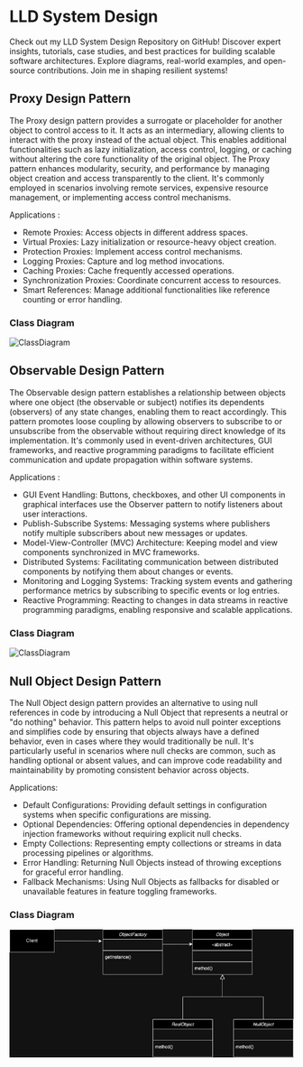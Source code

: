 # LLD System Design
Check out my LLD System Design Repository on GitHub! Discover expert insights, tutorials, case studies, and best practices for building scalable software architectures. Explore diagrams, real-world examples, and open-source contributions. Join me in shaping resilient systems!

## Proxy Design Pattern
The Proxy design pattern provides a surrogate or placeholder for another object to control access to it. It acts as an intermediary, allowing clients to interact with the proxy instead of the actual object. This enables additional functionalities such as lazy initialization, access control, logging, or caching without altering the core functionality of the original object. The Proxy pattern enhances modularity, security, and performance by managing object creation and access transparently to the client. It's commonly employed in scenarios involving remote services, expensive resource management, or implementing access control mechanisms.

Applications : 
- Remote Proxies: Access objects in different address spaces.
- Virtual Proxies: Lazy initialization or resource-heavy object creation.
- Protection Proxies: Implement access control mechanisms.
- Logging Proxies: Capture and log method invocations.
- Caching Proxies: Cache frequently accessed operations.
- Synchronization Proxies: Coordinate concurrent access to resources.
- Smart References: Manage additional functionalities like reference counting or error handling.

### Class Diagram
![ClassDiagram](https://github.com/i-ravi/SystemDesign/blob/main/ProxyDesignPattern/diagram/ProxyClassDiagram.png)

## Observable Design Pattern
The Observable design pattern establishes a relationship between objects where one object (the observable or subject) notifies its dependents (observers) of any state changes, enabling them to react accordingly. This pattern promotes loose coupling by allowing observers to subscribe to or unsubscribe from the observable without requiring direct knowledge of its implementation. It's commonly used in event-driven architectures, GUI frameworks, and reactive programming paradigms to facilitate efficient communication and update propagation within software systems.

Applications : 
- GUI Event Handling: Buttons, checkboxes, and other UI components in graphical interfaces use the Observer pattern to notify listeners about user interactions.
- Publish-Subscribe Systems: Messaging systems where publishers notify multiple subscribers about new messages or updates.
- Model-View-Controller (MVC) Architecture: Keeping model and view components synchronized in MVC frameworks.
- Distributed Systems: Facilitating communication between distributed components by notifying them about changes or events.
- Monitoring and Logging Systems: Tracking system events and gathering performance metrics by subscribing to specific events or log entries.
- Reactive Programming: Reacting to changes in data streams in reactive programming paradigms, enabling responsive and scalable applications.

### Class Diagram
![ClassDiagram](https://github.com/i-ravi/SystemDesign/blob/main/ObservableDesignPattern/diagram/ObseverClassDiagram.png)

## Null Object Design Pattern
The Null Object design pattern provides an alternative to using null references in code by introducing a Null Object that represents a neutral or "do nothing" behavior. This pattern helps to avoid null pointer exceptions and simplifies code by ensuring that objects always have a defined behavior, even in cases where they would traditionally be null. It's particularly useful in scenarios where null checks are common, such as handling optional or absent values, and can improve code readability and maintainability by promoting consistent behavior across objects.

Applications:
- Default Configurations: Providing default settings in configuration systems when specific configurations are missing.
- Optional Dependencies: Offering optional dependencies in dependency injection frameworks without requiring explicit null checks.
- Empty Collections: Representing empty collections or streams in data processing pipelines or algorithms.
- Error Handling: Returning Null Objects instead of throwing exceptions for graceful error handling.
- Fallback Mechanisms: Using Null Objects as fallbacks for disabled or unavailable features in feature toggling frameworks.

### Class Diagram
![ClassDiagram](https://github.com/i-ravi/LLD-SystemDesign/blob/main/NullObjectDesignPattern/diagram/NullObjectClassDiagram.png)
